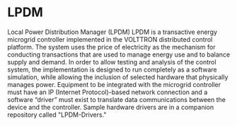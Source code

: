 # LPDM
Local Power Distribution Manager (LPDM)
LPDM is a transactive energy microgrid controller implemented in the VOLTTRON distributed control platform. The system uses the price of electricity as the mechanism for conducting transactions that are used to manage energy use and to balance supply and demand. In order to allow testing and analysis of the control system, the implementation is designed to run completely as a software simulation, while allowing the inclusion of selected hardware that physically manages power. Equipment to be integrated with the microgrid controller must have an IP (Internet Protocol)-based network connection and a software “driver” must exist to translate data communications between the device and the controller. Sample hardware drivers are in a companion repository called "LPDM-Drivers."
